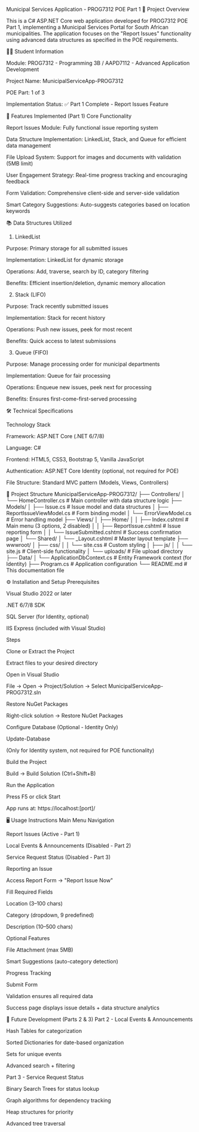 Municipal Services Application - PROG7312 POE Part 1
📌 Project Overview

This is a C# ASP.NET Core web application developed for PROG7312 POE Part 1, implementing a Municipal Services Portal for South African municipalities.
The application focuses on the "Report Issues" functionality using advanced data structures as specified in the POE requirements.

👨‍🎓 Student Information

Module: PROG7312 - Programming 3B / AAPD7112 - Advanced Application Development

Project Name: MunicipalServiceApp-PROG7312

POE Part: 1 of 3

Implementation Status: ✅ Part 1 Complete - Report Issues Feature

🚀 Features Implemented (Part 1)
Core Functionality

Report Issues Module: Fully functional issue reporting system

Data Structure Implementation: LinkedList, Stack, and Queue for efficient data management

File Upload System: Support for images and documents with validation (5MB limit)

User Engagement Strategy: Real-time progress tracking and encouraging feedback

Form Validation: Comprehensive client-side and server-side validation

Smart Category Suggestions: Auto-suggests categories based on location keywords

📚 Data Structures Utilized
1. LinkedList

Purpose: Primary storage for all submitted issues

Implementation: LinkedList<Issue> for dynamic storage

Operations: Add, traverse, search by ID, category filtering

Benefits: Efficient insertion/deletion, dynamic memory allocation

2. Stack (LIFO)

Purpose: Track recently submitted issues

Implementation: Stack<Issue> for recent history

Operations: Push new issues, peek for most recent

Benefits: Quick access to latest submissions

3. Queue (FIFO)

Purpose: Manage processing order for municipal departments

Implementation: Queue<Issue> for fair processing

Operations: Enqueue new issues, peek next for processing

Benefits: Ensures first-come-first-served processing

🛠️ Technical Specifications

Technology Stack

Framework: ASP.NET Core (.NET 6/7/8)

Language: C#

Frontend: HTML5, CSS3, Bootstrap 5, Vanilla JavaScript

Authentication: ASP.NET Core Identity (optional, not required for POE)

File Structure: Standard MVC pattern (Models, Views, Controllers)

📂 Project Structure
MunicipalServiceApp-PROG7312/
├── Controllers/
│   └── HomeController.cs           # Main controller with data structure logic
├── Models/
│   ├── Issue.cs                    # Issue model and data structures
│   ├── ReportIssueViewModel.cs     # Form binding model
│   └── ErrorViewModel.cs           # Error handling model
├── Views/
│   ├── Home/
│   │   ├── Index.cshtml            # Main menu (3 options, 2 disabled)
│   │   ├── ReportIssue.cshtml      # Issue reporting form
│   │   └── IssueSubmitted.cshtml   # Success confirmation page
│   └── Shared/
│       └── _Layout.cshtml          # Master layout template
├── wwwroot/
│   ├── css/
│   │   └── site.css                # Custom styling
│   ├── js/
│   │   └── site.js                 # Client-side functionality
│   └── uploads/                    # File upload directory
├── Data/
│   └── ApplicationDbContext.cs     # Entity Framework context (for Identity)
├── Program.cs                      # Application configuration
└── README.md                       # This documentation file

⚙️ Installation and Setup
Prerequisites

Visual Studio 2022 or later

.NET 6/7/8 SDK

SQL Server (for Identity, optional)

IIS Express (included with Visual Studio)

Steps

Clone or Extract the Project

Extract files to your desired directory

Open in Visual Studio

File → Open → Project/Solution → Select MunicipalServiceApp-PROG7312.sln

Restore NuGet Packages

Right-click solution → Restore NuGet Packages

Configure Database (Optional - Identity Only)

Update-Database


(Only for Identity system, not required for POE functionality)

Build the Project

Build → Build Solution (Ctrl+Shift+B)

Run the Application

Press F5 or click Start

App runs at: https://localhost:[port]/

🖥️ Usage Instructions
Main Menu Navigation

Report Issues (Active - Part 1)

Local Events & Announcements (Disabled - Part 2)

Service Request Status (Disabled - Part 3)

Reporting an Issue

Access Report Form → "Report Issue Now"

Fill Required Fields

Location (3–100 chars)

Category (dropdown, 9 predefined)

Description (10–500 chars)

Optional Features

File Attachment (max 5MB)

Smart Suggestions (auto-category detection)

Progress Tracking

Submit Form

Validation ensures all required data

Success page displays issue details + data structure analytics

🔮 Future Development (Parts 2 & 3)
Part 2 - Local Events & Announcements

Hash Tables for categorization

Sorted Dictionaries for date-based organization

Sets for unique events

Advanced search + filtering

Part 3 - Service Request Status

Binary Search Trees for status lookup

Graph algorithms for dependency tracking

Heap structures for priority

Advanced tree traversal
